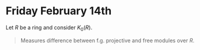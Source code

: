 # Friday February 14th

Let $R$ be a ring and consider $K_0(R)$.

> Measures difference between f.g. projective and free modules over $R$.
